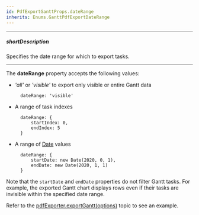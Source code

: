 ```yaml
---
id: PdfExportGanttProps.dateRange
inherits: Enums.GanttPdfExportDateRange
---
```

---
##### shortDescription
Specifies the date range for which to export tasks.

---

The **dateRange** property accepts the following values: 

- *'all'* or *'visible'* to export only visible or entire Gantt data

        dateRange: 'visible'

- A range of task indexes

        dateRange: {
            startIndex: 0,
            endIndex: 5
        }

- A range of <a href="https://www.w3schools.com/js/js_dates.asp" target="_blank">Date</a> values

        dateRange: {
            startDate: new Date(2020, 0, 1),
            endDate: new Date(2020, 1, 1)
        }


Note that the `startDate` and `endDate` properties do not filter Gantt tasks. For example, the exported Gantt chart displays rows even if their tasks are invisible within the specified date range. 

Refer to the [pdfExporter.exportGantt(options)](/api-reference/50%20Common/utils/pdfExporter/exportGantt(options).md '/Documentation/ApiReference/Common/Utils/pdfExporter/#exportGanttoptions') topic to see an example.


